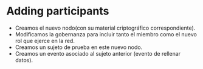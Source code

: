 # Adding participants

- Creamos el nuevo nodo(con su material criptográfico correspondiente).
- Modificamos la gobernanza para incluir tanto el miembro como el nuevo rol que ejerce en la red.
- Creamos un sujeto de prueba en este nuevo nodo.
- Creamos un evento asociado al sujeto anterior (evento de rellenar datos).